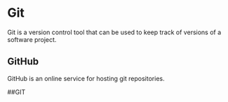 # Git

Git is a version control tool that can be used to keep track of versions of a software project.

## GitHub

GitHub is an online service for hosting git repositories.
##GIT